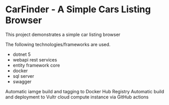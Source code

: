 # CarFinder - A Simple Cars Listing Browser

This project demonstrates a simple car listing browser

The following technologies/frameworks are used.
* dotnet 5
* webapi rest services
* entity framework core
* docker
* sql server
* swagger

Automatic iamge build and tagging to Docker Hub Registry
Automatic build and deployment to Vultr cloud compute instance via GitHub actions